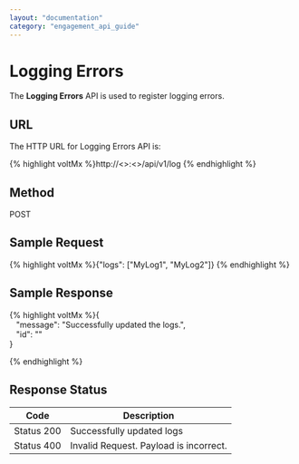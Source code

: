 ```yaml
---
layout: "documentation"
category: "engagement_api_guide"
---
```

                           


Logging Errors
==============

The **Logging Errors** API is used to register logging errors.

URL
---

The HTTP URL for Logging Errors API is:

{% highlight voltMx %}http://<<host>>:<<port>>/api/v1/log
{% endhighlight %}

Method
------

POST

Sample Request
--------------

{% highlight voltMx %}{"logs": ["MyLog1", "MyLog2"]}
{% endhighlight %}

Sample Response
---------------

{% highlight voltMx %}{  
   "message": "Successfully updated the logs.",  
   "id": ""  
}  

{% endhighlight %}

Response Status
---------------

  
| Code | Description |
| --- | --- |
| Status 200 | Successfully updated logs |
| Status 400 | Invalid Request. Payload is incorrect. |
